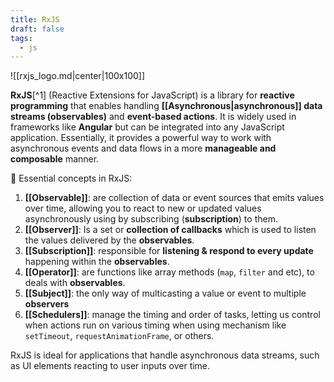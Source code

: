 ```yaml
---
title: RxJS
draft: false
tags:
  - js
---
```


![[rxjs_logo.md|center|100x100]]

**RxJS**[^1]  (Reactive Extensions for JavaScript) is a library for **reactive programming** that enables handling **[[Asynchronous|asynchronous]] data streams (observables)** and **event-based actions**. It is widely used in frameworks like **Angular** but can be integrated into any JavaScript application. Essentially, it provides a powerful way to work with asynchronous events and data flows in a more **manageable and composable** manner.

📌 Essential concepts in RxJS:

1. **[[Observable]]**: are collection of data or event sources that emits values over time, allowing you to react to new or updated values asynchronously using by subscribing (**subscription**) to them.
2. **[[Observer]]**: Is a set or **collection of callbacks** which is used to listen the values delivered by the **observables**.
3. **[[Subscription]]**: responsible for **listening & respond to every update** happening within the **observables**.
4. **[[Operator]]**: are functions like array methods (`map`, `filter` and etc), to deals with **observables**.
5. **[[Subject]]**: the only way of multicasting a value or event to multiple **observers**
6. **[[Schedulers]]**: manage the timing and order of tasks, letting us control when actions run on various timing when using mechanism like `setTimeout`, `requestAnimationFrame`, or others.

RxJS is ideal for applications that handle asynchronous data streams, such as UI elements reacting to user inputs over time.
